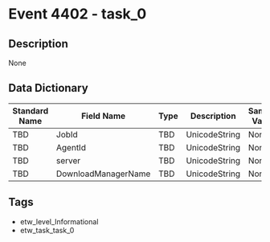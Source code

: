 # Event 4402 - task_0

## Description
None

## Data Dictionary
|Standard Name|Field Name|Type|Description|Sample Value|
|---|---|---|---|---|
|TBD|JobId|TBD|UnicodeString|None|None|
|TBD|AgentId|TBD|UnicodeString|None|None|
|TBD|server|TBD|UnicodeString|None|None|
|TBD|DownloadManagerName|TBD|UnicodeString|None|None|

## Tags
* etw_level_Informational
* etw_task_task_0